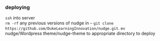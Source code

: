 ### deploying
`ssh` into server  
`rm -rf` any previous versions of nudge in `~`
`git clone https://github.com/DukeLearningInnovation/nudge.git`. 
`mv` nudge/Wordpress theme/nudge-theme to appropriate directory to deploy
